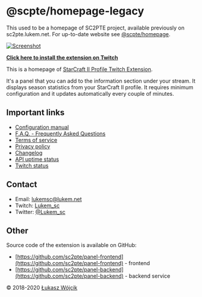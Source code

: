 # @scpte/homepage-legacy

This used to be a homepage of SC2PTE project, available previously on sc2pte.lukem.net. For up-to-date website see [@scpte/homepage](https://github.com/sc2pte/homepage).

[![Screenshot](https://raw.githubusercontent.com/sc2pte/homepage-legacy/master/images/sc2pte-img.jpg)](https://www.twitch.tv/ext/wg56zk271bqja047pknv3pk65m0rbr)

**[Click here to install the extension on Twitch](https://dashboard.twitch.tv/extensions/wg56zk271bqja047pknv3pk65m0rbr)**

This is a homepage of [StarCraft II Profile Twitch Extension](https://dashboard.twitch.tv/extensions/wg56zk271bqja047pknv3pk65m0rbr).

It's a panel that you can add to the information section under your stream. It displays season statistics from your StarCraft II profile. It requires minimum configuration and it updates automatically every couple of minutes.

## Important links

* [Configuration manual](./howto/)
* [F.A.Q. - Frequently Asked Questions](./faq/)
* [Terms of service](./tos/)
* [Privacy policy](./privacy/)
* [Changelog](./changelog/)
* [API uptime status](https://status.sc2pte.eu/)
* [Twitch status](https://twitchstatus.com/)

## Contact

* Email: [lukemsc@lukem.net](mailto:lukemsc@lukem.net)
* Twitch: [Lukem_sc](http://twitch.tv/lukem_sc)
* Twitter: [@Lukem_sc](http://twitter.com/lukem_sc)

## Other

Source code of the extension is available on GitHub:

* [https://github.com/sc2pte/panel-frontend](https://github.com/sc2pte/panel-frontend) - frontend
* [https://github.com/sc2pte/panel-backend](https://github.com/sc2pte/panel-backend) - backend service

&copy; 2018-2020 [Łukasz Wójcik](https://www.lukaszwojcik.net)
